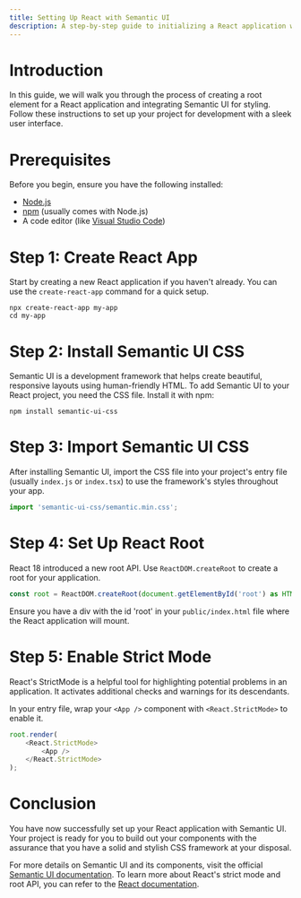 ```yaml
---
title: Setting Up React with Semantic UI
description: A step-by-step guide to initializing a React application with Semantic UI integration.
---
```


# Introduction
In this guide, we will walk you through the process of creating a root element for a React application and integrating Semantic UI for styling. Follow these instructions to set up your project for development with a sleek user interface.

# Prerequisites
Before you begin, ensure you have the following installed:
- [Node.js](https://nodejs.org/)
- [npm](https://www.npmjs.com/) (usually comes with Node.js)
- A code editor (like [Visual Studio Code](https://code.visualstudio.com/))

# Step 1: Create React App
Start by creating a new React application if you haven't already. You can use the `create-react-app` command for a quick setup.

```
npx create-react-app my-app
cd my-app
```

# Step 2: Install Semantic UI CSS
Semantic UI is a development framework that helps create beautiful, responsive layouts using human-friendly HTML. To add Semantic UI to your React project, you need the CSS file. Install it with npm:

```
npm install semantic-ui-css
```

# Step 3: Import Semantic UI CSS
After installing Semantic UI, import the CSS file into your project's entry file (usually `index.js` or `index.tsx`) to use the framework's styles throughout your app.

```javascript
import 'semantic-ui-css/semantic.min.css';
```

# Step 4: Set Up React Root
React 18 introduced a new root API. Use `ReactDOM.createRoot` to create a root for your application.

```javascript
const root = ReactDOM.createRoot(document.getElementById('root') as HTMLElement);
```

Ensure you have a div with the id 'root' in your `public/index.html` file where the React application will mount.

# Step 5: Enable Strict Mode
React's StrictMode is a helpful tool for highlighting potential problems in an application. It activates additional checks and warnings for its descendants.

In your entry file, wrap your `<App />` component with `<React.StrictMode>` to enable it.

```javascript
root.render(
    <React.StrictMode>
        <App />
    </React.StrictMode>
);
```

# Conclusion
You have now successfully set up your React application with Semantic UI. Your project is ready for you to build out your components with the assurance that you have a solid and stylish CSS framework at your disposal.

For more details on Semantic UI and its components, visit the official [Semantic UI documentation](https://react.semantic-ui.com/). To learn more about React's strict mode and root API, you can refer to the [React documentation](https://reactjs.org/docs/strict-mode.html).